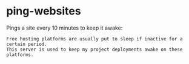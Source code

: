 # ping-websites

Pings a site every 10 minutes to keep it awake:

```
Free hosting platforms are usually put to sleep if inactive for a certain period. 
This server is used to keep my project deployments awake on these platforms.
```
